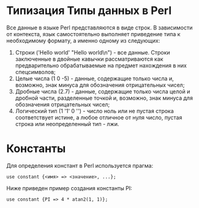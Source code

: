 Типизация
Типы данных в Perl
==================

Все данные в языке Perl представляются в виде строк. В зависимости от контекста, язык самостоятельно выполняет приведение типа к необходимому формату, а именно одному из следующих:

1. Строки ('Hello world' "Hello world\n") - все данные. Строки заключенные в двойные кавычки рассматриваются как предварительно обрабатываемые на предмет нахождения в них спецсимволов;
1. Целые числа (1 0 -5) - данные, содержащие только числа и, возможно, знак минуса для обозначения отрицательных чисел;
1. Дробные числа (2.7) - данные, содержащие только числа целой и дробной части, разделенные точкой и, возможно, знак минуса для обозначения отрицательных чисел;
1. Логический тип (1 '1' 0 '') - число ноль или не пустая строка соответствует истине, а любое отличное от нуля число, пустая строка или неопределенный тип - лжи.

Константы
=========

Для определения констант в Perl используется прагма:

    use constant {<имя> => <значение>, ...};

Ниже приведен пример создания константы PI:

    use constant {PI => 4 * atan2(1, 1)};
